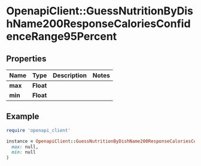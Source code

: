# OpenapiClient::GuessNutritionByDishName200ResponseCaloriesConfidenceRange95Percent

## Properties

| Name | Type | Description | Notes |
| ---- | ---- | ----------- | ----- |
| **max** | **Float** |  |  |
| **min** | **Float** |  |  |

## Example

```ruby
require 'openapi_client'

instance = OpenapiClient::GuessNutritionByDishName200ResponseCaloriesConfidenceRange95Percent.new(
  max: null,
  min: null
)
```

